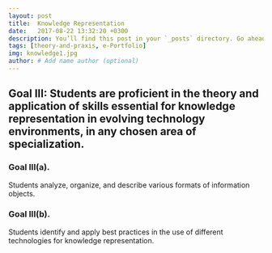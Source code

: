 ```yaml
---
layout: post
title:  Knowledge Representation
date:   2017-08-22 13:32:20 +0300
description: You’ll find this post in your `_posts` directory. Go ahead and edit it and re-build the site to see your changes. # Add post description (optional)
tags: [theory-and-praxis, e-Portfolio]
img: knowledge1.jpg
author: # Add name author (optional)
---
```

## Goal III: Students are proficient in the theory and application of skills essential for knowledge representation in evolving technology environments, in any chosen area of specialization.

### Goal III(a). 
Students analyze, organize, and describe various formats of information objects.

### Goal III(b). 
Students identify and apply best practices in the use of different technologies for knowledge representation.

<!--Check out the [Jekyll docs][jekyll-docs] for more info on how to get the most out of Jekyll. File all bugs/feature requests at [Jekyll’s GitHub repo][jekyll-gh]. If you have questions, you can ask them on [Jekyll Talk][jekyll-talk].-->

[jekyll-docs]: https://jekyllrb.com/docs/home
[jekyll-gh]:   https://github.com/jekyll/jekyll
[jekyll-talk]: https://talk.jekyllrb.com/
